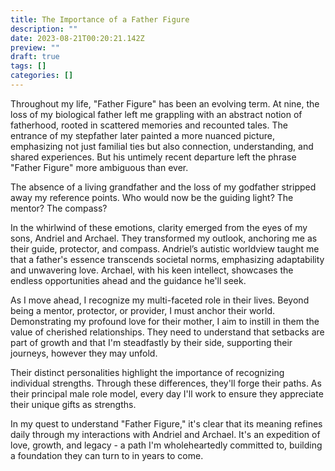 ```yaml
---
title: The Importance of a Father Figure
description: ""
date: 2023-08-21T00:20:21.142Z
preview: ""
draft: true
tags: []
categories: []
---
```


Throughout my life, "Father Figure" has been an evolving term. At nine, the loss of my biological father left me grappling with an abstract notion of fatherhood, rooted in scattered memories and recounted tales. The entrance of my stepfather later painted a more nuanced picture, emphasizing not just familial ties but also connection, understanding, and shared experiences. But his untimely recent departure left the phrase "Father Figure" more ambiguous than ever.

The absence of a living grandfather and the loss of my godfather stripped away my reference points. Who would now be the guiding light? The mentor? The compass?

In the whirlwind of these emotions, clarity emerged from the eyes of my sons, Andriel and Archael. They transformed my outlook, anchoring me as their guide, protector, and compass. Andriel’s autistic worldview taught me that a father's essence transcends societal norms, emphasizing adaptability and unwavering love. Archael, with his keen intellect, showcases the endless opportunities ahead and the guidance he'll seek.

As I move ahead, I recognize my multi-faceted role in their lives. Beyond being a mentor, protector, or provider, I must anchor their world. Demonstrating my profound love for their mother, I aim to instill in them the value of cherished relationships. They need to understand that setbacks are part of growth and that I'm steadfastly by their side, supporting their journeys, however they may unfold.

Their distinct personalities highlight the importance of recognizing individual strengths. Through these differences, they'll forge their paths. As their principal male role model, every day I'll work to ensure they appreciate their unique gifts as strengths.

In my quest to understand "Father Figure," it's clear that its meaning refines daily through my interactions with Andriel and Archael. It's an expedition of love, growth, and legacy - a path I'm wholeheartedly committed to, building a foundation they can turn to in years to come.